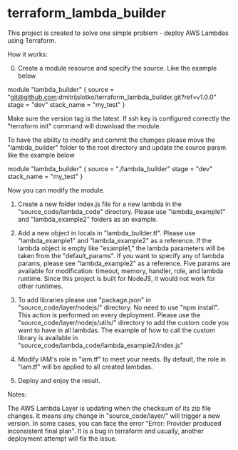 # terraform_lambda_builder

This project is created to solve one simple problem - deploy AWS Lambdas using Terraform.

How it works:

0. Create a module resource and specify the source. Like the example below

module "lambda_builder" {
source = "git@github.com:dmitrijslotko/terraform_lambda_builder.git?ref=v1.0.0"
stage = "dev"
stack_name = "my_test"
}

Make sure the version tag is the latest.
If ssh key is configured correctly the "terraform init" command will download the module.

To have the ability to modify and commit the changes please move the "lambda_builder" folder to the root directory and update the source param like the example below

module "lambda_builder" {
source = "./lambda_builder"
stage = "dev"
stack_name = "my_test"
}

Now you can modify the module.

1. Create a new folder index.js file for a new lambda in the "source_code/lambda_code" directory. Please use "lambda_example1" and "lambda_example2" folders as an example.

2. Add a new object in locals in "lambda_builder.tf". Please use "lambda_example1" and "lambda_example2" as a reference. If the lambda object is empty like "example1," the lambda parameters will be taken from the "default_params". If you want to specify any of lambda params, please see "lambda_example2" as a reference. Five params are available for modification: timeout, memory, handler, role, and lambda runtime. Since this project is built for NodeJS, it would not work for other runtimes.
3. To add libraries please use "package.json" in "source_code/layer/nodejs/" directory. No need to use "npm install". This action is performed on every deployment. Please use the "source_code/layer/nodejs/utils/" directory to add the custom code you want to have in all lambdas. The example of how to call the custom library is available in "source_code/lambda_code/lambda_example2/index.js"

4. Modify IAM's role in "iam.tf" to meet your needs. By default, the role in "iam.tf" will be applied to all created lambdas.

5. Deploy and enjoy the result.

Notes:

The AWS Lambda Layer is updating when the checksum of its zip file changes. It means any change in "source_code/layer/" will trigger a new version. In some cases, you can face the error "Error: Provider produced inconsistent final plan". It is a bug in terraform and usually, another deployment attempt will fix the issue.
